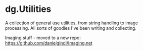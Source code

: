 dg.Utilities
============

A collection of general use utilities, from string handling to image processing.
All sorts of goodies I've been writing and collecting.

Imaging stuff - moved to a new repo: https://github.com/danielgindi/Imaging.net
